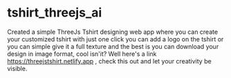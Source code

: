 # tshirt_threejs_ai

Created a simple ThreeJs Tshirt designing web app where you can create your customized tshirt with just one click you can add a logo on the tshirt or you can simple give it a full texture and the best is you can download your design in image format, cool isn'it?
Well here's a link https://threejstshirt.netlify.app , check this out and let your creativity be visible. 

